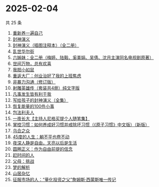# 2025-02-04

共 25 条

<!-- BEGIN WEREAD -->
<!-- 最后更新时间 2025-02-04 02:21:09 +0800 -->
1. [重新养一遍自己](https://weread.qq.com/web/bookDetail/6dd326f0813ab9a44g0167de)
1. [封神演义](https://weread.qq.com/web/bookDetail/b453256055b0e7b4550bbdd)
1. [封神演义（插图注释本）（全二册）](https://weread.qq.com/web/bookDetail/13b32790813ab9a46g01705f)
1. [乱世华尔街](https://weread.qq.com/web/bookDetail/22432840813ab6ee1g018d20)
1. [六姊妹：全二册（梅婷、陆毅、奚美娟、吴倩、沈月主演同名电视剧原著）](https://weread.qq.com/web/bookDetail/51432e4071a73c495147467)
1. [世间万物，总有欢喜](https://weread.qq.com/web/bookDetail/fac32350813ab9994g01310d)
1. [我胆小如鼠](https://weread.qq.com/web/bookDetail/276323e0813ab90a5g0144d7)
1. [重返大厂：创业治好了我的上班焦虑](https://weread.qq.com/web/bookDetail/d2d322f0813ab99fdg012f73)
1. [非暴力沟通（修订版）](https://weread.qq.com/web/bookDetail/b7d32470813ab7e0eg015e3f)
1. [射雕英雄传（套装共4册）纯文字版](https://weread.qq.com/web/bookDetail/836321705e3a52836d02e0b)
1. [凡事发生皆有利于我](https://weread.qq.com/web/bookDetail/2e232df0813ab9568g016615)
1. [写给孩子的封神演义（全集）](https://weread.qq.com/web/bookDetail/05d326b0726ab7ce05dffc0)
1. [恢复能量的100件小事](https://weread.qq.com/web/bookDetail/5c0321c0813ab9a2bg016257)
1. [包法利夫人](https://weread.qq.com/web/bookDetail/fac320a072709880fac67a9)
1. [一夜长大【主持人尼格买提个人随笔集】](https://weread.qq.com/web/bookDetail/44f32a00813ab6975g0197e7)
1. [掌控习惯：如何养成好习惯并戒除坏习惯（《原子习惯》中文版）（新版）](https://weread.qq.com/web/bookDetail/bcb32150719afe3bbcbad52)
1. [乌合之众](https://weread.qq.com/web/bookDetail/d1732010813ab983cg012120)
1. [45度的人生：躺不平也卷不动](https://weread.qq.com/web/bookDetail/d9132ca0813ab99d5g0157e2)
1. [夜深人静是自由，天亮以后是生活](https://weread.qq.com/web/bookDetail/d2b32520813ab95acg015e07)
1. [圆圈正义：作为自由前提的信念](https://weread.qq.com/web/bookDetail/739322a07269560473951d3)
1. [赶时间的人](https://weread.qq.com/web/bookDetail/b1f32a60813ab7d62g018665)
1. [父母：挑战](https://weread.qq.com/web/bookDetail/64832ca0813ab9973g015663)
1. [梦的解析](https://weread.qq.com/web/bookDetail/659320e0813ab990eg01339d)
1. [山居杂忆](https://weread.qq.com/web/bookDetail/90432270813ab8a7eg018ba7)
1. [征服市场的人：“量化投资之父”詹姆斯·西蒙斯唯一传记](https://weread.qq.com/web/bookDetail/57d322107228916857ddb4f)
<!-- END WEREAD -->